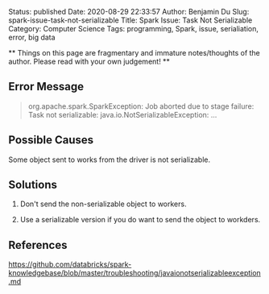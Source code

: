 Status: published
Date: 2020-08-29 22:33:57
Author: Benjamin Du
Slug: spark-issue-task-not-serializable
Title: Spark Issue: Task Not Serializable
Category: Computer Science
Tags: programming, Spark, issue, serialiation, error, big data

**
Things on this page are fragmentary and immature notes/thoughts of the author.
Please read with your own judgement!
**

## Error Message

> org.apache.spark.SparkException: Job aborted due to stage failure: Task not serializable: java.io.NotSerializableException: ...

## Possible Causes

Some object sent to works from the driver is not serializable. 

## Solutions

1. Don't send the non-serializable object to workers.

2. Use a serializable version if you do want to send the object to workders.

## References

https://github.com/databricks/spark-knowledgebase/blob/master/troubleshooting/javaionotserializableexception.md
